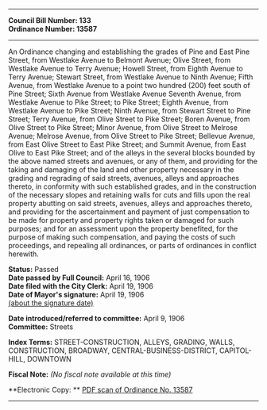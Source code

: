 * * * * *  
  
**Council Bill Number: [](#h0)[](#h2)133**   
**Ordinance Number: 13587**  
  
* * * * *  
  
An Ordinance changing and establishing the grades of Pine and East Pine Street, from Westlake Avenue to Belmont Avenue; Olive Street, from Westlake Avenue to Terry Avenue; Howell Street, from Eighth Avenue to Terry Avenue; Stewart Street, from Westlake Avenue to Ninth Avenue; Fifth Avenue, from Westlake Avenue to a point two hundred (200) feet south of Pine Street; Sixth Avenue from Westlake Avenue Seventh Avenue, from Westlake Avenue to Pike Street; to Pike Street; Eighth Avenue, from Westlake Avenue to Pike Street; Ninth Avenue, from Stewart Street to Pine Street; Terry Avenue, from Olive Street to Pike Street; Boren Avenue, from Olive Street to Pike Street; Minor Avenue, from Olive Street to Melrose Avenue; Melrose Avenue, from Olive Street to Pike Street; Bellevue Avenue, from East Olive Street to East Pike Street; and Summit Avenue, from East Olive to East Pike Street; and of the alleys in the several blocks bounded by the above named streets and avenues, or any of them, and providing for the taking and damaging of the land and other property necessary in the grading and regrading of said streets, avenues, alleys and approaches thereto, in conformity with such established grades, and in the construction of the necessary slopes and retaining walls for cuts and fills upon the real property abutting on said streets, avenues, alleys and approaches thereto, and providing for the ascertainment and payment of just compensation to be made for property and property rights taken or damaged for such purposes; and for an assessment upon the property benefited, for the purpose of making such compensation, and paying the costs of such proceedings, and repealing all ordinances, or parts of ordinances in conflict herewith.  
  
**Status:** Passed   
**Date passed by Full Council:** April 16, 1906   
**Date filed with the City Clerk:** April 19, 1906   
**Date of Mayor's signature:** April 19, 1906   
[(about the signature date)](/~public/approvaldate.htm)   
  
  
**Date introduced/referred to committee:** April 9, 1906   
**Committee:** Streets   
  
**Index Terms:** STREET-CONSTRUCTION, ALLEYS, GRADING, WALLS, CONSTRUCTION, BROADWAY, CENTRAL-BUSINESS-DISTRICT, CAPITOL-HILL, DOWNTOWN  
  
**Fiscal Note:** *(No fiscal note available at this time)*  
  
**Electronic Copy: ** [PDF scan of Ordinance No. 13587](/~archives/Ordinances/Ord_13587.pdf)  
  
* * * * *  
